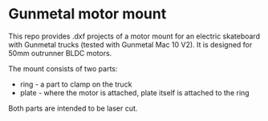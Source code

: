 # Gunmetal motor mount
This repo provides .dxf projects of a motor mount for an electric skateboard
with Gunmetal trucks (tested with Gunmetal Mac 10 V2). It is designed for
50mm outrunner BLDC motors.

The mount consists of two parts:
* ring - a part to clamp on the truck
* plate - where the motor is attached, plate itself is attached to the ring

Both parts are intended to be laser cut.

